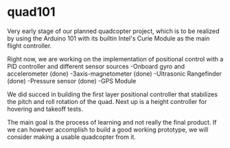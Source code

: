 # quad101
Very early stage of our planned quadcopter project, which is to be realized by using
the Arduino 101 with its builtin Intel's Curie Module as the main flight controller.

Right now, we are working on the implementation of positional control with a PID controller and different sensor sources
-Onboard gyro and accelerometer (done)
-3axis-magnetometer (done)
-Ultrasonic Rangefinder (done)
-Pressure sensor (done)
-GPS Module

We did succed in building the first layer positional controller that stabilizes the pitch and roll rotation of the quad. Next up is a height controller for hovering and takeoff tests.

The main goal is the process of learning and not really the final product. If we can however accomplish to build
a good working prototype, we will consider making a usable quadcopter from it.
